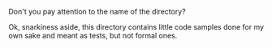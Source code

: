 Don't you pay attention to the name of the directory?

Ok, snarkiness aside, this directory contains little code samples
done for my own sake and meant as tests, but not formal ones.